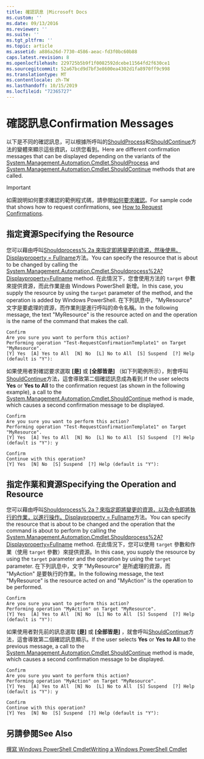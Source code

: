 ```yaml
---
title: 確認訊息 |Microsoft Docs
ms.custom: ''
ms.date: 09/13/2016
ms.reviewer: ''
ms.suite: ''
ms.tgt_pltfrm: ''
ms.topic: article
ms.assetid: a886a26d-7730-4586-aeac-fd3f0bc60b88
caps.latest.revision: 8
ms.openlocfilehash: 229725b5b9f1f0082592dcebe11564fd2f630ce1
ms.sourcegitcommit: 52a67bcd9d7bf3e8600ea4302d1fa8970ff9c998
ms.translationtype: MT
ms.contentlocale: zh-TW
ms.lasthandoff: 10/15/2019
ms.locfileid: "72365727"
---
```

# <a name="confirmation-messages"></a><span data-ttu-id="4566c-102">確認訊息</span><span class="sxs-lookup"><span data-stu-id="4566c-102">Confirmation Messages</span></span>

<span data-ttu-id="4566c-103">以下是不同的確認訊息，可以根據所呼叫的[ShouldProcess](/dotnet/api/System.Management.Automation.Cmdlet.ShouldProcess)和[ShouldContinue](/dotnet/api/System.Management.Automation.Cmdlet.ShouldContinue)方法的變體來顯示這些資訊，以供您看到。</span><span class="sxs-lookup"><span data-stu-id="4566c-103">Here are different confirmation messages that can be displayed depending on the variants of the [System.Management.Automation.Cmdlet.ShouldProcess](/dotnet/api/System.Management.Automation.Cmdlet.ShouldProcess) and [System.Management.Automation.Cmdlet.ShouldContinue](/dotnet/api/System.Management.Automation.Cmdlet.ShouldContinue) methods that are called.</span></span>

> [!IMPORTANT]
> <span data-ttu-id="4566c-104">如需說明如何要求確認的範例程式碼，請參閱[如何要求確認](./how-to-request-confirmations.md)。</span><span class="sxs-lookup"><span data-stu-id="4566c-104">For sample code that shows how to request confirmations, see [How to Request Confirmations](./how-to-request-confirmations.md).</span></span>

## <a name="specifying-the-resource"></a><span data-ttu-id="4566c-105">指定資源</span><span class="sxs-lookup"><span data-stu-id="4566c-105">Specifying the Resource</span></span>

<span data-ttu-id="4566c-106">您可以藉由呼叫[Shouldprocess% 2a 來指定即將變更的資源，然後使用。Displayproperty = Fullname](/dotnet/api/System.Management.Automation.Cmdlet.ShouldProcess?view=powershellsdk-1.1.0)方法。</span><span class="sxs-lookup"><span data-stu-id="4566c-106">You can specify the resource that is about to be changed by calling the [System.Management.Automation.Cmdlet.Shouldprocess%2A?Displayproperty=Fullname](/dotnet/api/System.Management.Automation.Cmdlet.ShouldProcess?view=powershellsdk-1.1.0) method.</span></span> <span data-ttu-id="4566c-107">在此情況下，您會使用方法的 `target` 參數來提供資源，而此作業是由 Windows PowerShell 新增。</span><span class="sxs-lookup"><span data-stu-id="4566c-107">In this case, you supply the resource by using the `target` parameter of the method, and the operation is added by Windows PowerShell.</span></span> <span data-ttu-id="4566c-108">在下列訊息中，"MyResource" 文字是要處理的資源，而作業則是進行呼叫的命令名稱。</span><span class="sxs-lookup"><span data-stu-id="4566c-108">In the following message, the text "MyResource" is the resource acted on and the operation is the name of the command that makes the call.</span></span>

```output
Confirm
Are you sure you want to perform this action?
Performing operation "Test-RequestConfirmationTemplate1" on Target "MyResource".
[Y] Yes  [A] Yes to All  [N] No  [L] No to All  [S] Suspend  [?] Help (default is "Y"):
```

<span data-ttu-id="4566c-109">如果使用者對確認要求選取 **[是]** 或 **[全部皆是]** （如下列範例所示），則會呼叫[ShouldContinue](/dotnet/api/System.Management.Automation.Cmdlet.ShouldContinue)方法，這會導致第二個確認訊息成為看到.</span><span class="sxs-lookup"><span data-stu-id="4566c-109">If the user selects **Yes** or **Yes to All** to the confirmation request (as shown in the following example), a call to the [System.Management.Automation.Cmdlet.ShouldContinue](/dotnet/api/System.Management.Automation.Cmdlet.ShouldContinue) method is made, which causes a second confirmation message to be displayed.</span></span>

```output
Confirm
Are you sure you want to perform this action?
Performing operation "Test-RequestConfirmationTemplate1" on Target "MyResource".
[Y] Yes  [A] Yes to All  [N] No  [L] No to All  [S] Suspend  [?] Help (default is "Y"): y

Confirm
Continue with this operation?
[Y] Yes  [N] No  [S] Suspend  [?] Help (default is "Y"):
```

## <a name="specifying-the-operation-and-resource"></a><span data-ttu-id="4566c-110">指定作業和資源</span><span class="sxs-lookup"><span data-stu-id="4566c-110">Specifying the Operation and Resource</span></span>

<span data-ttu-id="4566c-111">您可以藉由呼叫[Shouldprocess% 2a？來指定即將變更的資源，以及命令即將執行的作業，以進行操作。Displayproperty = Fullname](/dotnet/api/System.Management.Automation.Cmdlet.ShouldProcess?view=powershellsdk-1.1.0)方法。</span><span class="sxs-lookup"><span data-stu-id="4566c-111">You can specify the resource that is about to be changed and the operation that the command is about to perform by calling the [System.Management.Automation.Cmdlet.Shouldprocess%2A?Displayproperty=Fullname](/dotnet/api/System.Management.Automation.Cmdlet.ShouldProcess?view=powershellsdk-1.1.0) method.</span></span> <span data-ttu-id="4566c-112">在此情況下，您可以使用 `target` 參數和作業（使用 `target` 參數）來提供資源。</span><span class="sxs-lookup"><span data-stu-id="4566c-112">In this case, you supply the resource by using the `target` parameter and the operation by using the `target` parameter.</span></span> <span data-ttu-id="4566c-113">在下列訊息中，文字 "MyResource" 是所處理的資源，而 "MyAction" 是要執行的作業。</span><span class="sxs-lookup"><span data-stu-id="4566c-113">In the following message, the text "MyResource" is the resource acted on and "MyAction" is the operation to be performed.</span></span>

```output
Confirm
Are you sure you want to perform this action?
Performing operation "MyAction" on Target "MyResource".
[Y] Yes  [A] Yes to All  [N] No  [L] No to All  [S] Suspend  [?] Help (default is "Y"):
```

<span data-ttu-id="4566c-114">如果使用者對先前的訊息選取 **[是]** 或 **[全部皆是]** ，就會呼叫[ShouldContinue](/dotnet/api/System.Management.Automation.Cmdlet.ShouldContinue)方法，這會導致第二個確認訊息顯示。</span><span class="sxs-lookup"><span data-stu-id="4566c-114">If the user selects **Yes** or **Yes to All** to the previous message, a call to the [System.Management.Automation.Cmdlet.ShouldContinue](/dotnet/api/System.Management.Automation.Cmdlet.ShouldContinue) method is made, which causes a second confirmation message to be displayed.</span></span>

```output
Confirm
Are you sure you want to perform this action?
Performing operation "MyAction" on Target "MyResource".
[Y] Yes  [A] Yes to All  [N] No  [L] No to All  [S] Suspend  [?] Help (default is "Y"): y

Confirm
Continue with this operation?
[Y] Yes  [N] No  [S] Suspend  [?] Help (default is "Y"):
```

## <a name="see-also"></a><span data-ttu-id="4566c-115">另請參閱</span><span class="sxs-lookup"><span data-stu-id="4566c-115">See Also</span></span>

[<span data-ttu-id="4566c-116">撰寫 Windows PowerShell Cmdlet</span><span class="sxs-lookup"><span data-stu-id="4566c-116">Writing a Windows PowerShell Cmdlet</span></span>](./writing-a-windows-powershell-cmdlet.md)
